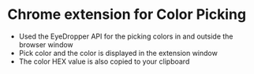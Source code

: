 # Chrome extension for Color Picking
- Used the EyeDropper API for the picking colors in and outside the browser window
- Pick color and the color is displayed in the extension window
- The color HEX value is also copied to your clipboard

